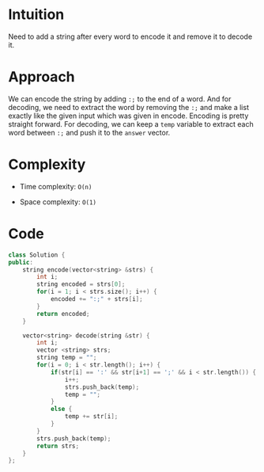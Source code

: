 # Intuition

Need to add a string after every word to encode it and remove it to decode it.

# Approach

We can encode the string by adding `:;` to the end of a word. And for decoding, we need to extract the word by removing the `:;` and make a list exactly like the given input which was given in encode.
Encoding is pretty straight forward. For decoding, we can keep a `temp` variable to extract each word between `:;` and push it to the `answer` vector.

# Complexity

- Time complexity: `O(n)`

- Space complexity: `O(1)`

# Code

```c++
class Solution {
public:
    string encode(vector<string> &strs) {
        int i;
        string encoded = strs[0];
        for(i = 1; i < strs.size(); i++) {
            encoded += ":;" + strs[i];
        }
        return encoded;
    }

    vector<string> decode(string &str) {
        int i;
        vector <string> strs;
        string temp = "";
        for(i = 0; i < str.length(); i++) {
            if(str[i] == ':' && str[i+1] == ';' && i < str.length()) {
                i++;
                strs.push_back(temp);
                temp = "";
            }
            else {
                temp += str[i];
            }
        }
        strs.push_back(temp);
        return strs;
    }
};
```
